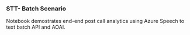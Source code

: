 ### STT- Batch Scenario
Notebook demostrates end-end post call analytics using Azure Speech to text batch API and AOAI.
